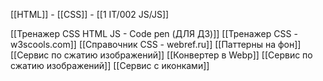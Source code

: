 
[[HTML]] - [[CSS]] - [[1 IT/002 JS/JS]]


[[Тренажер CSS HTML JS - Code pen (ДЛЯ ДЗ)]]
[[Тренажер CSS - w3scools.com]]
[[Справочник CSS - webref.ru]]
[[Паттерны на фон]]
[[Сервис по сжатию изображений]]
[[Конвертер в Webp]]
[[Сервис по сжатию изображений]]
[[Сервис с иконками]]
